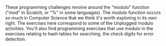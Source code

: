 These programming challenges revolve around the "modulo" function ("mod" in Scratch, or "%" in some languages). The modulo function occurs so much in Computer Science that we think it's worth exploring in its own right. The exercises here correspond to some of the Unplugged modulo activities. You'll also find programming exercises that use modulo in the exercises relating to hash tables for searching, the check digits for error detection.